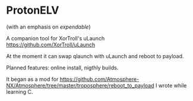 # ProtonELV
(with an emphasis on *expendable*)

A companion tool for XorTroll's uLaunch https://github.com/XorTroll/uLaunch

At the moment it can swap qlaunch with uLaunch and reboot to payload. 

Planned features: online install, nigthly builds. 

It began as a mod for https://github.com/Atmosphere-NX/Atmosphere/tree/master/troposphere/reboot_to_payload I wrote while learning C.
